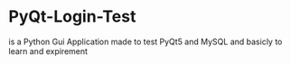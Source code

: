 # PyQt-Login-Test
is a Python Gui Application made to test PyQt5 and MySQL and basicly to learn and expirement
